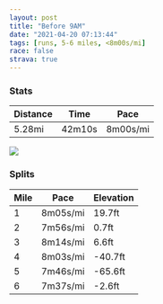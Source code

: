 ```yaml
---
layout: post
title: "Before 9AM"
date: "2021-04-20 07:13:44"
tags: [runs, 5-6 miles, <8m00s/mi]
race: false
strava: true
---
```


### Stats

| Distance | Time | Pace |
|----------|------|------|
|5.28mi|42m10s|8m00s/mi|

<img src='https://maps.googleapis.com/maps/api/staticmap?maptype=roadmap&path=enc:}awwFxhsbML_@HOEB@@X]HQFO@QSO_@a@[UUEE[^cBNc@Xk@Hk@Ca@LSHU^UDKF}@Pk@n@e@XQEOWQ[K_AGg@OK]o@Og@a@O_@CCa@?iAL[UQu@c@[]D[EQWc@S_@Ia@c@Qc@QW]O]i@c@[c@s@]s@U]g@_@Sc@QIM@i@NqAj@YOa@QIAOs@]QKISq@Yc@MCY@OGIKa@Mo@Bg@J]GK]EEYGc@L[EU_@Si@?I][[M]}@Em@Qm@IMa@MeBQKCY@e@G_@[U{@KcAOc@Ua@g@BKK_@KWOIEIOg@Mc@@c@EEE_@Si@g@c@Gy@u@IAe@Si@Oc@SCk@]c@Qi@I_A@_CKu@@k@M_BDkBBWj@uALg@?}@K{ABORq@Zq@j@aBL}@DyBMe@Wk@_@YiBo@o@[{@g@{Aw@eAeAcAsA_@oAIq@Bu@Lo@p@aBRw@@u@Oq@Uw@k@uA]Qm@c@{@UIEg@_@[_@[m@Sq@k@_AWo@WWUa@o@c@e@Oe@Ga@UWGk@Ig@BKDg@f@[Po@@a@Ae@KiAo@cAcAmBoE[[i@Ia@@[Hm@EkAe@g@GyC}@g@UcAo@}@u@_BqB_@c@sAkA]YyAi@o@]}@k@q@g@]_@]g@Y{@Ui@e@oCBe@RwB@o@CiAYw@s@_A{@e@{@q@iB}@cBqAyAw@c@e@_@Wo@]wBgBmAu@g@]g@Wg@[a@_@q@]e@S_@Gy@Aw@HaAKy@Og@?o@Bk@N{@dA[Hg@@}@SgB_AiBmA[YuA_BMIQ]wAmB][]Qg@EcBV_CUeBWQEi@Wc@[u@mAc@oAUs@W_@e@Ic@FIFUb@Id@?l@DVFRZf@LLRZVb@Bh@Ep@Uh@]\c@JWE[Wi@Oi@c@y@eAUSs@g@s@_@OQ_@Ug@QYYWe@C{@XaBBiAEg@]e@Ue@QGUFWKOQCMPcAJmANw@p@{Ax@oCl@_B@]LOAe@f@y@z@cCJe@Z_Ab@eA`@sAj@m@Nc@Hq@Bq@JIPu@RWd@QTW\kAHqA`@iB?Ih@sBh@_BRg@&key=AIzaSyC1MId7bFpkLXNAaYhBSTb8jLyiSqzbDtM&size=800x800&markers=color:yellow|label:S|40.75567,-73.99581&markers=color:green|label:F|40.79484999999997,-73.94249000000005'>

### Splits

| Mile | Pace | Elevation |
|------|------|-----------|
|1|8m05s/mi|19.7ft|
|2|7m56s/mi|0.7ft|
|3|8m14s/mi|6.6ft|
|4|8m03s/mi|-40.7ft|
|5|7m46s/mi|-65.6ft|
|6|7m37s/mi|-2.6ft|
